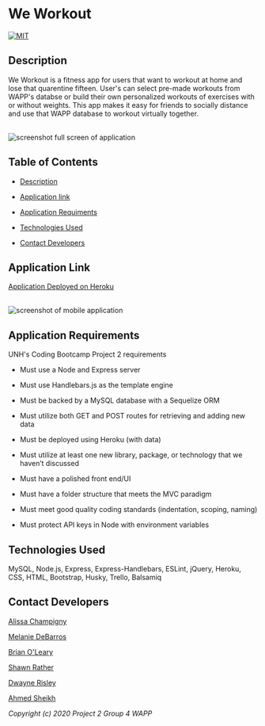 # We Workout

[![MIT](https://img.shields.io/badge/License-MIT-green.svg)](https://opensource.org/licenses/MIT)

## Description

We Workout is a fitness app for users that want to workout at home and lose that quarentine fifteen. User's can select pre-made workouts from WAPP's databse or build their own personalized workouts of exercises with or without weights. This app makes it easy for friends to socially distance and use that WAPP database to workout virtually together.

</br>

<img src="https://raw.githubusercontent.com/RisleyDwayne/we-workout/master/public/assets/images/ScreenshotFullscreen.png" alt="screenshot full screen of application"/>

</br>

## Table of Contents

* [Description](##Description)

* [Application link](##Application-Link)

* [Application Requiments](##Application-Requirements)

* [Technologies Used](##Technologies-Used)

* [Contact Developers](##Contact-Developers)

## Application Link

[Application Deployed on Heroku]()

</br>

<img src="https://raw.githubusercontent.com/RisleyDwayne/we-workout/master/public/assets/images/ScreenshotMobile.png" alt="screenshot of mobile application"/>

</br>

## Application Requirements

UNH's Coding Bootcamp Project 2 requirements

* Must use a Node and Express server

* Must use Handlebars.js as the template engine

* Must be backed by a MySQL database with a Sequelize ORM

* Must utilize both GET and POST routes for retrieving and adding new data

* Must be deployed using Heroku (with data)

* Must utilize at least one new library, package, or technology that we haven’t discussed

* Must have a polished front end/UI

* Must have a folder structure that meets the MVC paradigm

* Must meet good quality coding standards (indentation, scoping, naming)

* Must protect API keys in Node with environment variables

## Technologies Used

MySQL, Node.js, Express, Express-Handlebars, ESLint, jQuery, Heroku, CSS, HTML, Bootstrap, Husky, Trello, Balsamiq

## Contact Developers

[Alissa Champigny](https://github.com/achampigny4)

[Melanie DeBarros](https://github.com/melaniede)

[Brian O'Leary](https://github.com/boleary1)

[Shawn Rather](https://github.com/SAR-SA)

[Dwayne Risley](https://github.com/RisleyDwayne)

[Ahmed Sheikh](https://github.com/ASheikh-io)

*Copyright (c) 2020 Project 2 Group 4 WAPP*